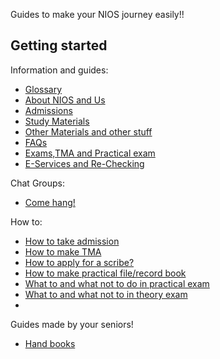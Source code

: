  

Guides to make your NIOS journey easily!! 

## Getting started
Information and guides:
- [Glossary](/wiki/Glossary)
- [About NIOS and Us](/wiki/About)
- [Admissions](/wiki/Admissions)
- [Study Materials](/wiki/Study-Materials)
- [Other Materials and other stuff](/wiki/other-materials)
- [FAQs](/wiki/FAQ'S)
- [Exams,TMA and Practical exam](/wiki/Exams-Assignments)
- [E-Services and Re-Checking](/wiki/EServices)

Chat Groups:
- [Come hang!](/wiki/Get_Help)

How to:
- [How to take admission](https://nios.ac.in/student-information-section/admission-procedure-videos.aspx)
- [How to make TMA](/wiki/Guidelines)
- [How to apply for a scribe?](/wiki/howto's-scribe)
- [How to make practical file/record book]( /wiki/howto-rec-book)
- [What to and what not to do in practical exam](/wiki/pr)
- [What to and what not to in theory exam](/wiki/th)
- 
Guides made by your seniors! 
- [Hand books](/wiki/Seb_Hand_Books.md)

